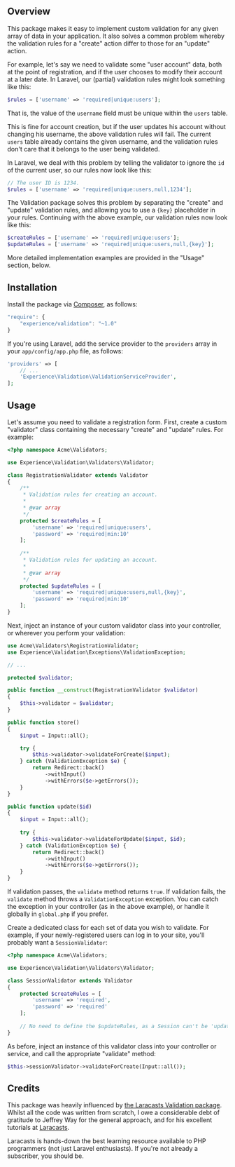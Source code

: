 ## Overview

This package makes it easy to implement custom validation for any given array of data in your application. It also solves a common problem whereby the validation rules for a "create" action differ to those for an "update" action.

For example, let's say we need to validate some "user account" data, both at the point of registration, and if the user chooses to modify their account at a later date. In Laravel, our (partial) validation rules might look something like this:

```php
$rules = ['username' => 'required|unique:users'];
```

That is, the value of the `username` field must be unique within the `users` table.

This is fine for account creation, but if the user updates his account without changing his username, the above validation rules will fail. The current `users` table already contains the given username, and the validation rules don't care that it belongs to the user being validated.

In Laravel, we deal with this problem by telling the validator to ignore the `id` of the current user, so our rules now look like this:

```php
// The user ID is 1234.
$rules = ['username' => 'required|unique:users,null,1234'];
```

The Validation package solves this problem by separating the "create" and "update" validation rules, and allowing you to use a `{key}` placeholder in your rules. Continuing with the above example, our validation rules now look like this:

```php
$createRules = ['username' => 'required|unique:users'];
$updateRules = ['username' => 'required|unique:users,null,{key}'];
```

More detailed implementation examples are provided in the "Usage" section, below.

## Installation

Install the package via [Composer][composer], as follows:

[composer]: http://getcomposer.org/

```js
"require": {
    "experience/validation": "~1.0"
}
```

If you're using Laravel, add the service provider to the `providers` array in your `app/config/app.php` file, as follows:

```php
'providers' => [
    // ...
    'Experience\Validation\ValidationServiceProvider',
];
```

## Usage

Let's assume you need to validate a registration form. First, create a custom "validator" class containing the necessary "create" and "update" rules. For example:

```php
<?php namespace Acme\Validators;

use Experience\Validation\Validators\Validator;

class RegistrationValidator extends Validator
{
    /**
     * Validation rules for creating an account.
     *
     * @var array
     */
    protected $createRules = [
        'username' => 'required|unique:users',
        'password' => 'required|min:10'
    ];
    
    /**
     * Validation rules for updating an account.
     *
     * @var array
     */
    protected $updateRules = [
        'username' => 'required|unique:users,null,{key}',
        'password' => 'required|min:10'
    ];
}
```

Next, inject an instance of your custom validator class into your controller, or wherever you perform your validation:

```php
use Acme\Validators\RegistrationValidator;
use Experience\Validation\Exceptions\ValidationException;

// ...

protected $validator;

public function __construct(RegistrationValidator $validator)
{
    $this->validator = $validator;
}

public function store()
{
    $input = Input::all();

    try {
        $this->validator->validateForCreate($input);
    } catch (ValidationException $e) {
        return Redirect::back()
            ->withInput()
            ->withErrors($e->getErrors());
    }
}

public function update($id)
{
    $input = Input::all();
		
    try {
        $this->validator->validateForUpdate($input, $id);
    } catch (ValidationException $e) {
        return Redirect::back()
            ->withInput()
            ->withErrors($e->getErrors());
    }
}
```

If validation passes, the `validate` method returns `true`. If validation fails, the `validate` method throws a `ValidationException` exception. You can catch the exception in your controller (as in the above example), or handle it globally in `global.php` if you prefer.

Create a dedicated class for each set of data you wish to validate. For example, if your newly-registered users can log in to your site, you'll probably want a `SessionValidator`:

```php
<?php namespace Acme\Validators;

use Experience\Validation\Validators\Validator;

class SessionValidator extends Validator
{
	protected $createRules = [
	    'username' => 'required',
	    'password' => 'required'
	];
	
	// No need to define the $updateRules, as a Session can't be 'updated'.
}
```

As before, inject an instance of this validator class into your controller or service, and call the appropriate "validate" method:

```php
$this->sessionValidator->validateForCreate(Input::all());
```

## Credits

This package was heavily influenced by [the Laracasts Validation package][laracasts_validation]. Whilst all the code was written from scratch, I owe a considerable debt of gratitude to Jeffrey Way for the general approach, and for his excellent tutorials at [Laracasts][laracasts].

Laracasts is hands-down the best learning resource available to PHP programmers (not just Laravel enthusiasts). If you're not already a subscriber, you should be.

[laracasts_validation]: https://github.com/laracasts/Validation
[laracasts]: http://laracasts.com